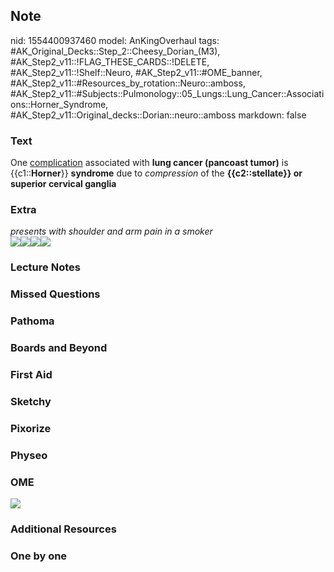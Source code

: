 ## Note
nid: 1554400937460
model: AnKingOverhaul
tags: #AK_Original_Decks::Step_2::Cheesy_Dorian_(M3), #AK_Step2_v11::!FLAG_THESE_CARDS::!DELETE, #AK_Step2_v11::!Shelf::Neuro, #AK_Step2_v11::#OME_banner, #AK_Step2_v11::#Resources_by_rotation::Neuro::amboss, #AK_Step2_v11::#Subjects::Pulmonology::05_Lungs::Lung_Cancer::Associations::Horner_Syndrome, #AK_Step2_v11::Original_decks::Dorian::neuro::amboss
markdown: false

### Text
One <u>complication</u> associated with <b>lung cancer (pancoast
tumor)</b> is {{c1::<b>Horner</b>}} <b>syndrome</b> due to
<i>compression</i> of the <b>{{c2::stellate}} or superior cervical
ganglia</b>

### Extra
<div>
  <i>presents with shoulder and arm pain in a smoker</i>
</div>
<div>
  <i><img src="paste-4109931514953729.jpg"><img src=
  "L8777.jpg"><img src="paste-364470924738561.jpg"><img src=
  "paste-663009806516225.jpg"></i>
</div>

### Lecture Notes


### Missed Questions


### Pathoma


### Boards and Beyond


### First Aid


### Sketchy


### Pixorize


### Physeo


### OME
<div class="ome-widget">
  <a href="https://onlinemeded.org?ref=anki"><img src=
  "_OME_AnkiFlashcards_General_4.png"></a>
</div>

### Additional Resources


### One by one

